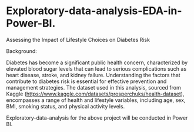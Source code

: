 # Exploratory-data-analysis-EDA-in-Power-BI.

Assessing the Impact of Lifestyle Choices on Diabetes Risk

Background:

Diabetes has become a significant public health concern, characterized by elevated blood sugar levels that can lead to serious complications such as heart disease, stroke, and kidney failure. Understanding the factors that contribute to diabetes risk is essential for effective prevention and management strategies. The dataset used in this analysis, sourced from Kaggle (https://www.kaggle.com/datasets/prosperchuks/health-dataset), encompasses a range of health and lifestyle variables, including age, sex, BMI, smoking status, and physical activity levels.

Exploratory-data-analysis for the above project will be conducted in Power BI.
